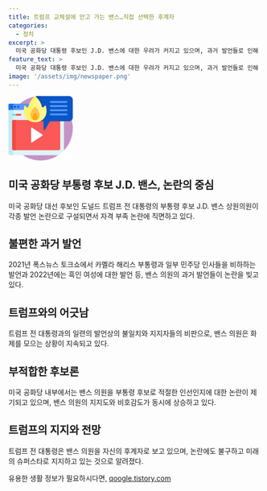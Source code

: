 ```yaml
---
title: 트럼프 교체설에 안고 가는 밴스…직접 선택한 후계자
categories:
  - 정치
excerpt: >
  미국 공화당 대통령 후보인 J.D. 밴스에 대한 우려가 커지고 있으며, 과거 발언들로 인해 논란이 일고 있다. 세대교체를 위한 발탁이었으나 고령 리스크와 논란 발언으로 부적합 후보론이 나오고 있다. 미래 슈퍼스타로 여겨졌던 트럼프-밴스 조합은 현재 필승 조합이라는 이미지가 흔들리고 있다. 밴스의 발언은 여성과 흑인 등을 상처주며 공화당 내외부에서 비판을 받고 있으며, 트럼프와의 일부 이견도 드러나고 있다. 트럼프의 후계자로 보는 시각과 밴스의 부적합성에 대한 우려가 대립되며, 공화당 내부에서 밴스에 대한 비호감과 논란이 커지고 있다.
feature_text: >
  미국 공화당 대통령 후보인 J.D. 밴스에 대한 우려가 커지고 있으며, 과거 발언들로 인해 논란이 일고 있다. 세대교체를 위한 발탁이었으나 고령 리스크와 논란 발언으로 부적합 후보론이 나오고 있다. 미래 슈퍼스타로 여겨졌던 트럼프-밴스 조합은 현재 필승 조합이라는 이미지가 흔들리고 있다. 밴스의 발언은 여성과 흑인 등을 상처주며 공화당 내외부에서 비판을 받고 있으며, 트럼프와의 일부 이견도 드러나고 있다. 트럼프의 후계자로 보는 시각과 밴스의 부적합성에 대한 우려가 대립되며, 공화당 내부에서 밴스에 대한 비호감과 논란이 커지고 있다.
image: '/assets/img/newspaper.png'
---
```


<p><img src="/assets/img/news.png" alt="rentncar 속보" /></p>

<h2 data-ke-size="size26">미국 공화당 부통령 후보 J.D. 밴스, 논란의 중심</h2>

<p data-ke-size="size16">미국 공화당 대선 후보인 도널드 트럼프 전 대통령의 부통령 후보 J.D. 밴스 상원의원이 각종 발언 논란으로 구설되면서 자격 부족 논란에 직면하고 있다.</p>

<h2 data-ke-size="size26">불편한 과거 발언</h2>

<p data-ke-size="size16">2021년 폭스뉴스 토크쇼에서 카멜라 해리스 부통령과 일부 민주당 인사들을 비하하는 발언과 2022년에는 흑인 여성에 대한 발언 등, 밴스 의원의 과거 발언들이 논란을 빚고 있다.</p>

<h2 data-ke-size="size26">트럼프와의 어긋남</h2>

<p data-ke-size="size16">트럼프 전 대통령과의 일련의 발언상의 불일치와 지지자들의 비판으로, 밴스 의원은 화제를 모으는 상황이 지속되고 있다.</p>

<h2 data-ke-size="size26">부적합한 후보론</h2>

<p data-ke-size="size16">미국 공화당 내부에서는 밴스 의원을 부통령 후보로 적절한 인선인지에 대한 논란이 제기되고 있으며, 밴스 의원의 지지도와 비호감도가 동시에 상승하고 있다.</p>

<h2 data-ke-size="size26">트럼프의 지지와 전망</h2>

<p data-ke-size="size16">트럼프 전 대통령은 밴스 의원을 자신의 후계자로 보고 있으며, 논란에도 불구하고 미래의 슈퍼스타로 지지하고 있는 것으로 알려졌다.</p>
유용한 생활 정보가 필요하시다면, <a href="https://qoogle.tistory.com" rel="dofollow">qoogle.tistory.com</a>


